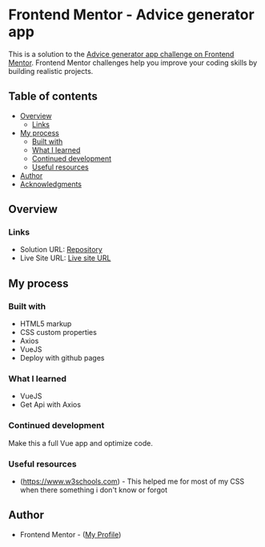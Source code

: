 # Frontend Mentor - Advice generator app

This is a solution to the [Advice generator app challenge on Frontend Mentor](https://www.frontendmentor.io/challenges/advice-generator-app-QdUG-13db/hub/advice-generator-app-_6iIcefH8U). Frontend Mentor challenges help you improve your coding skills by building realistic projects. 

## Table of contents

- [Overview](#overview)
  - [Links](#links)
- [My process](#my-process)
  - [Built with](#built-with)
  - [What I learned](#what-i-learned)
  - [Continued development](#continued-development)
  - [Useful resources](#useful-resources)
- [Author](#author)
- [Acknowledgments](#acknowledgments)

## Overview


### Links

- Solution URL: [Repository](https://github.com/NN-NT-TN/advice-generator-app-main)
- Live Site URL: [Live site URL](https://nn-nt-tn.github.io/advice-generator-app-main/)

## My process

### Built with

- HTML5 markup
- CSS custom properties
- Axios
- VueJS
- Deploy with github pages

### What I learned

- VueJS
- Get Api with Axios

### Continued development

Make this a full Vue app and optimize code.

### Useful resources

- (https://www.w3schools.com) - This helped me for most of my CSS when there something i don't know or forgot

## Author
- Frontend Mentor - ([My Profile](https://www.frontendmentor.io/profile/NN-NT-TN))
